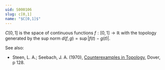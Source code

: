 ```yaml
---
uid: S000106
slug: c[0,1]
name: "$C[0,1]$"
---
```

$C[0,1]$ is the space of continuous functions $f:[0,1] \rightarrow \mathbb{R}$ with the topology generated by the sup norm $d(f,g) = \sup|f(t) - g(t)|$.

See also:

* Steen, L. A.; Seebach, J. A. (1970), [Counterexamples in Topology](http://books.google.com/books/about/Counterexamples_in_Topology.html?id=DkEuGkOtSrUC), Dover, p 128.

